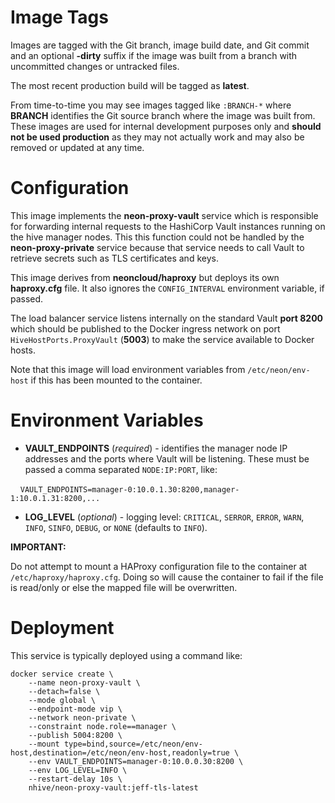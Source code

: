 # Image Tags

Images are tagged with the Git branch, image build date, and Git commit and an optional **-dirty** suffix if the image was built from a branch with uncommitted changes or untracked files.

The most recent production build will be tagged as **latest**.

From time-to-time you may see images tagged like `:BRANCH-*` where **BRANCH** identifies the Git source branch where the image was built from.  These images are used for internal development purposes only and **should not be used production** as they may not actually work and may also be removed or updated at any time.

# Configuration

This image implements the **neon-proxy-vault** service which is responsible for forwarding internal requests to the HashiCorp Vault instances running on the hive manager nodes.  This this function could not be handled by the **neon-proxy-private** service because that service needs to call Vault to retrieve secrets such as TLS certificates and keys. 

This image derives from **neoncloud/haproxy** but deploys its own **haproxy.cfg** file.  It also ignores the `CONFIG_INTERVAL` environment variable, if passed.

The load balancer service listens internally on the standard Vault **port 8200** which should be published to the Docker ingress network on port `HiveHostPorts.ProxyVault` (**5003**) to make the service available to Docker hosts.

Note that this image will load environment variables from `/etc/neon/env-host` if this has been mounted to the container.

# Environment Variables

* **VAULT_ENDPOINTS** (*required*) - identifies the manager node IP addresses and the ports where Vault will be listening.  These must be passed a comma separated `NODE:IP:PORT`, like:

&nbsp;&nbsp;&nbsp;&nbsp;`VAULT_ENDPOINTS=manager-0:10.0.1.30:8200,manager-1:10.0.1.31:8200,...`

* **LOG_LEVEL** (*optional*) - logging level: `CRITICAL`, `SERROR`, `ERROR`, `WARN`, `INFO`, `SINFO`, `DEBUG`, or `NONE` (defaults to `INFO`).

**IMPORTANT:** 

Do not attempt to mount a HAProxy configuration file to the container at `/etc/haproxy/haproxy.cfg`.  Doing so will cause the container to fail if the file is read/only or else the mapped file will be overwritten.

# Deployment

This service is typically deployed using a command like:

```
docker service create \
    --name neon-proxy-vault \
    --detach=false \
    --mode global \
    --endpoint-mode vip \
    --network neon-private \
    --constraint node.role==manager \
    --publish 5004:8200 \
    --mount type=bind,source=/etc/neon/env-host,destination=/etc/neon/env-host,readonly=true \
    --env VAULT_ENDPOINTS=manager-0:10.0.0.30:8200 \
    --env LOG_LEVEL=INFO \
    --restart-delay 10s \
    nhive/neon-proxy-vault:jeff-tls-latest
```

